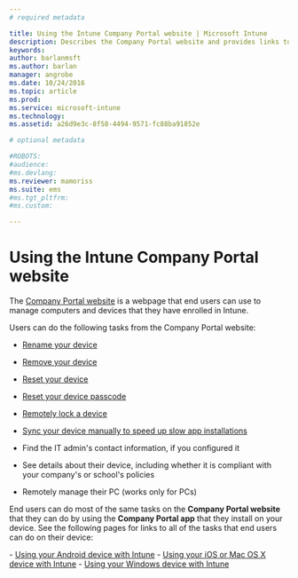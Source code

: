 ```yaml
---
# required metadata

title: Using the Intune Company Portal website | Microsoft Intune
description: Describes the Company Portal website and provides links to steps for tasks that end users can do on the website
keywords:
author: barlanmsftms.author: barlan
manager: angrobe
ms.date: 10/24/2016
ms.topic: article
ms.prod:
ms.service: microsoft-intune
ms.technology:
ms.assetid: a26d9e3c-8f58-4494-9571-fc88ba91852e

# optional metadata

#ROBOTS:
#audience:
#ms.devlang:
ms.reviewer: mamoriss
ms.suite: ems
#ms.tgt_pltfrm:
#ms.custom:

---
```


# Using the Intune Company Portal website
The [Company Portal website](http://portal.manage.microsoft.com) is a webpage that end users can use to manage computers and devices that they have enrolled in Intune.

Users can do the following tasks from the Company Portal website:

-   [Rename your device](rename-your-device-cpwebsite.md)

-   [Remove your device](remove-your-device-cpwebsite.md)

-   [Reset your device](reset-your-device-cpwebsite.md)

-   [Reset your device passcode](reset-your-passcode-cpwebsite.md)

-   [Remotely lock a device](remote-lock-your-device-cpwebsite.md)

-	[Sync your device manually to speed up slow app installations](sync-your-device-manually-cpwebsite.md)

-   Find the IT admin's contact information, if you configured it

-   See details about their device, including whether it is compliant with your company's or school's policies

-   Remotely manage their PC (works only for PCs)

End users can do most of the same tasks on the **Company Portal website** that they can do by using the **Company Portal app** that they install on your device. See the following pages for links to all of the tasks that end users can do on their device:

- [Using your Android device with Intune](using-your-android-device-with-intune.md)
- [Using your iOS or Mac OS X device with Intune](using-your-ios-or-mac-os-x-device-with-intune.md)
- [Using your Windows device with Intune](using-your-windows-device-with-intune.md)

